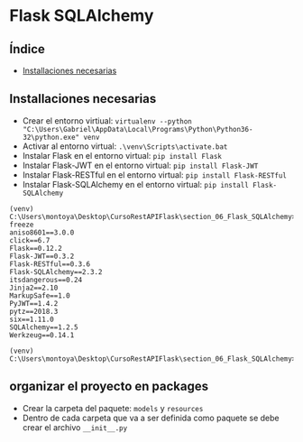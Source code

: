 # Flask SQLAlchemy

## Índice

* [Installaciones necesarias](#installaciones-necesarias)

## Installaciones necesarias

* Crear el entorno virtiual: ```virtualenv --python "C:\Users\Gabriel\AppData\Local\Programs\Python\Python36-32\python.exe" venv```
* Activar al entorno virtual: ```.\venv\Scripts\activate.bat```
* Instalar Flask en el entorno virtual: ```pip install Flask```
* Instalar Flask-JWT en el entorno virtual: ```pip install Flask-JWT```
* Instalar Flask-RESTful en el entorno virtual: ```pip install Flask-RESTful```
* Instalar Flask-SQLAlchemy en el entorno virtual: ```pip install Flask-SQLAlchemy```

```
(venv) C:\Users\montoya\Desktop\CursoRestAPIFlask\section_06_Flask_SQLAlchemy>pip freeze
aniso8601==3.0.0
click==6.7
Flask==0.12.2
Flask-JWT==0.3.2
Flask-RESTful==0.3.6
Flask-SQLAlchemy==2.3.2
itsdangerous==0.24
Jinja2==2.10
MarkupSafe==1.0
PyJWT==1.4.2
pytz==2018.3
six==1.11.0
SQLAlchemy==1.2.5
Werkzeug==0.14.1

(venv) C:\Users\montoya\Desktop\CursoRestAPIFlask\section_06_Flask_SQLAlchemy>
```

## organizar el proyecto en packages

* Crear la carpeta del paquete: ``models`` y ``resources``
* Dentro de cada carpeta que va a ser definida como paquete se debe crear el archivo ``__init__.py``

 